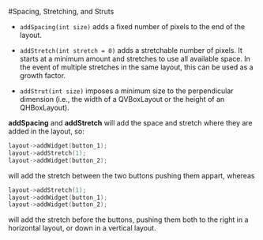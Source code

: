 #Spacing, Stretching, and Struts

* `addSpacing(int size)` adds a fixed number of pixels to the end of the layout.

* `addStretch(int stretch = 0)` adds a stretchable number of pixels. It starts at a minimum amount and stretches to use all available space. In the event of multiple stretches in the same layout, this can be used as a growth factor.

* `addStrut(int size)` imposes a minimum size to the perpendicular dimension (i.e., the width of a QVBoxLayout or the height of an QHBoxLayout).

**addSpacing** and **addStretch** will add the space and stretch where they are added in the layout, so: 

```C++
layout->addWidget(button_1);   
layout->addStretch(1);   
layout->addWidget(button_2);    
```
will add the stretch between the two buttons pushing them appart, whereas 

```C++
layout->addStretch(1);  
layout->addWidget(button_1);    
layout->addWidget(button_2);    
```
will add the stretch before the buttons, pushing them both to the right in a horizontal layout, or down in a vertical layout. 

